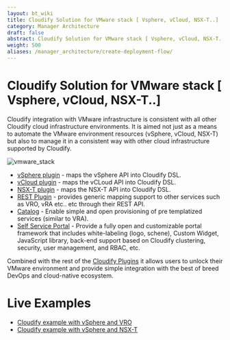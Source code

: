 ```yaml
---
layout: bt_wiki
title: Cloudify Solution for VMware stack [ Vsphere, vCloud, NSX-T..]
category: Manager Architecture
draft: false
abstract: Cloudify Solution for VMware stack [ Vsphere, vCloud, NSX-T..]
weight: 500
aliases: /manager_architecture/create-deployment-flow/
---
```

 
 # Cloudify Solution for VMware stack [ Vsphere, vCloud, NSX-T..]
 Cloudify integration with VMware infrastructure is consistent with all other Cloudify cloud infrastructure environments. It is aimed not just as a means to automate the VMware environment resources (vSphere, vCloud, NSX-T)  but also to manage it in a consistent way with other cloud infrastructure supported by Cloudify. 
 
 ![vmware_stack]( /images/vmware_stack/vmware_stack.png )
 
* [vSphere plugin](https://docs.cloudify.co/latest/working_with/official_plugins/infrastructure/vsphere/) - maps the vSphere API into Cloudify DSL.
* [vCloud plugin](https://docs.cloudify.co/latest/working_with/official_plugins/infrastructure/vcloud/) - maps the vCLoud API into Cloudify DSL.
* [NSX-T plugin](https://docs.cloudify.co/latest/working_with/official_plugins/infrastructure/nsx-t/) - maps the NSX-T API into Cloudify DSL.
* [REST Plugin](https://docs.cloudify.co/latest/working_with/official_plugins/configuration/utilities/rest/) - provides generic mapping support to other services such as VRO, vRA etc.. etc through their REST API.
* [Catalog](https://docs.cloudify.co/latest/working_with/official_plugins/infrastructure/nsx-t/) - Enable simple and open provisioning of pre templatized services (similar to VRA).
* [Self Service Portal](https://docs.cloudify.co/latest/working_with/console/customization/) -  Provide a fully open and customizable portal framework that includes white-labeling (logo, schene), Custom Widget, JavaScript library, back-end support based on Cloudify clustering, security, user management, and RBAC, etc.

Combined with the rest of the [Cloudify Plugins](https://docs.cloudify.co/latest/working_with/official_plugins/) it allows users to unlock their VMware environment and provide simple integration with the best of breed DevOps and cloud-native ecosystem.

 # Live Examples 
* [Cloudify example with vSphere and VRO](https://drive.google.com/file/d/1UrCeh4t1TFAX51HP553bz6_i1c9J9GFP/view)
* [Cloudify example with vSphere and NSX-T](https://vimeo.com/457711864)
